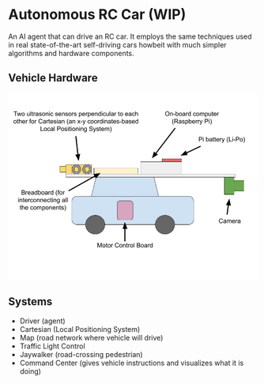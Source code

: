 # Autonomous RC Car (WIP)
An AI agent that can drive an RC car. It employs the same techniques used in real state-of-the-art self-driving cars howbeit with much simpler algorithms and hardware components.

## Vehicle Hardware
![](self-driving-rc-car-hardware.jpg)

## Systems
- Driver (agent)
- Cartesian (Local Positioning System)
- Map (road network where vehicle will drive)
- Traffic Light Control
- Jaywalker (road-crossing pedestrian)
- Command Center (gives vehicle instructions and visualizes what it is doing)